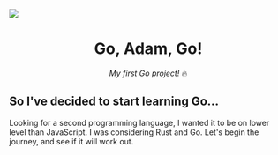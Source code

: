 <img src="https://miro.medium.com/max/3152/0*7vQ8eRc28yz9k__r.png" align="center">
<h1 align="center">Go, Adam, Go!</h1>
<p align="center"><i>My first Go project!</i> 🔥</p>

## So I've decided to start learning Go...

Looking for a second programming language, I wanted it to be on lower level than JavaScript. I was considering Rust and Go. Let's begin the journey, and see if it will work out.
